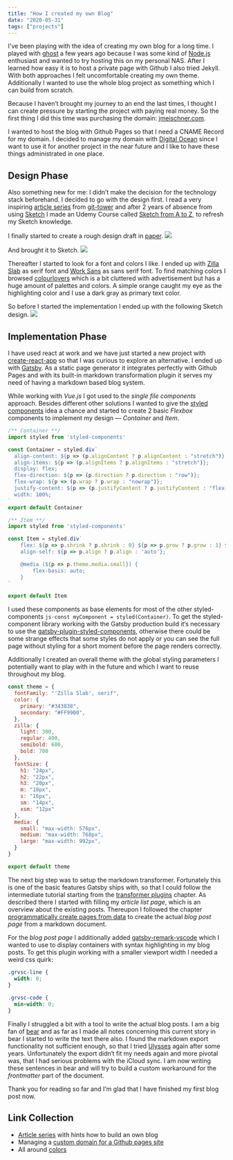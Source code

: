 ```yaml
---
title: "How I created my own Blog"
date: "2020-05-31"
tags: ["projects"]
---
```


I've been playing with the idea of creating my own blog for a long time. I played with [ghost](https://ghost.org "ghost") a few years ago because I was some kind of [Node.js](https://nodejs.org/en/) enthusiast and wanted to try hosting this on my personal NAS. After I learned how easy it is to host a private page with Github I also tried Jekyll. With both approaches I felt uncomfortable creating my own theme. Additionally I wanted to use the whole blog project as something which I can build from scratch.

Because I haven’t brought my journey to an end the last times, I thought I can create pressure by starting the project with paying real money. So the first thing I did this time was purchasing the domain: [jmeischner.com](https://www.jmeischner.com). 

I wanted to host the blog with Github Pages so that I need a CNAME Record for my domain. I decided to manage my domain with [Digital Ocean](https://www.digitalocean.com/?utm_campaign=DO_Dev_Awareness_G_Search_B_Generic_Alpha&utm_adgroup=digital_ocean&_keyword=digital%20ocean&_device=c&_copytype=&_adposition=&utm_medium=brand_sem&utm_source=google&_dkitrig=&_2dkitrig=&gclid=EAIaIQobChMI0-DsntDA6QIVheJ3Ch128wYAEAAYASAAEgL9C_D_BwE) since I want to use it for another project in the near future and I like to have these things administrated in one place.

## Design Phase

Also something new for me: I didn’t make the decision for the technology stack beforehand. I decided to go with the design first. I read a very inspiring [article series](https://www.git-tower.com/learn/build-your-own-blog/concept/why-build-your-own#start) from [git-tower](https://www.git-tower.com/mac) and after 2 years of absence from using [Sketch](https://www.sketch.com) I made an Udemy Course called [Sketch from A to Z ](https://www.udemy.com/course/learnsketch3/) to refresh my Sketch knowledge.

I finally started to create a rough design draft in [paper](https://paper.bywetransfer.com).
![](paper-draft.png)


And brought it to Sketch.
![](sketch-draft.png)


Thereafter I started to look for a font and colors I like. I ended up with [Zilla Slab](https://fonts.google.com/specimen/Zilla+Slab) as serif font and [Work Sans](https://fonts.google.com/specimen/Work+Sans) as sans serif font. To find matching colors I browsed [colourlovers](https://www.colourlovers.com) which is a bit cluttered with advertisement but has a huge amount of palettes and colors. A simple orange caught my eye as the highlighting color and I use a dark gray as primary text color.

So before I started the implementation I ended up with the following Sketch design.
![](article-list-view.png)



## Implementation Phase

I have used react at work and we have just started a new project with [create-react-app](https://create-react-app.dev) so that I was curious to explore an alternative. I ended up with [Gatsby](https://www.gatsbyjs.org). As a static page generator it integrates perfectly with Github Pages and with its built-in markdown transformation plugin it serves my need of having a markdown based blog system.

While working with *Vue.js* I got used to the *single file components* approach. Besides different other solutions I wanted to give the [styled components](https://styled-components.com) idea a chance and started to create 2 basic *Flexbox* components to implement my design — *Container* and *Item*.

```js
/** Container **/
import styled from 'styled-components'

const Container = styled.div`
  align-content: ${p => (p.alignContent ? p.alignContent : "stretch")};
  align-items: ${p => (p.alignItems ? p.alignItems : "stretch")};
  display: flex;
  flex-direction: ${p => (p.direction ? p.direction : "row")};
  flex-wrap: ${p => (p.wrap ? p.wrap : "nowrap")};
  justify-content: ${p => (p.justifyContent ? p.justifyContent : "flex-start")};
  width: 100%;
`
export default Container

/** Item **/
import styled from 'styled-components'

const Item = styled.div`
    flex: ${p => p.shrink ? p.shrink : 0} ${p => p.grow ? p.grow : 1} ${ p => p.basis ? p.basis : p.width ? p.width * 80 + 'px' : 'auto' };
    align-self: ${p => p.align ? p.align : 'auto'};

    @media (${p => p.theme.media.small}) {
        flex-basis: auto;
    }
`

export default Item
```

I used these components as base elements for most of the other styled-components `js·const myComponent = styled(Container)`. To get the styled-component library working with the Gatsby production build it‘s necessary to use the [gatsby-plugin-styled-components](https://www.gatsbyjs.org/packages/gatsby-plugin-styled-components/#gatsby-plugin-styled-components), otherwise there could be some strange effects that some styles do not apply or you can see the full page without styling for a short moment before the page renders correctly.

Additionally I created an overall theme with the global styling parameters I potentially want to play with in the future and which I want to reuse throughout my blog.

```js
const theme = {
  fontFamily: "'Zilla Slab', serif",
  color: {
    primary: "#343838",
    secondary: "#FF9900",
  },
  zilla: {
    light: 300,
    regular: 400,
    semibold: 600,
    bold: 700
  },
  fontSize: {
    h1: "24px",
    h2: "22px",
    h3: "20px",
    m: "18px",
    s: "16px",
    sm: "14px",
    xsm: "12px"
  },
  media: {
    small: "max-width: 576px",
    medium: "max-width: 768px",
    large: "max-width: 992px",
  }
}

export default theme
```

The next big step was to setup the markdown transformer. Fortunately this is one of the basic features Gatsby ships with, so that I could follow the intermediate tutorial starting from the [transformer plugins](https://www.gatsbyjs.org/tutorial/part-six/) chapter. As described there I started with filling my *article list page*, which is an overview about the existing posts. Thereupon I followed the chapter [programmatically create pages from data](https://www.gatsbyjs.org/tutorial/part-seven/) to create the actual *blog post page* from a markdown document.

For the *blog post page* I additionally added [gatsby-remark-vscode](https://www.gatsbyjs.org/packages/gatsby-remark-vscode/) which I wanted to use to display containers with syntax highlighting in my blog posts. To get this plugin working with a smaller viewport width I needed a weird css quirk:

```css
.grvsc-line {
  width: 0;
}
  
.grvsc-code {
  min-width: 0;
}
```

Finally I struggled a bit with a tool to write the actual blog posts. I am a big fan of [bear](https://bear.app) and as far as I made all notes concerning this current story in bear I started to write the text there also. I found the markdown export functionality not sufficient enough, so that I tried [Ulysses](https://ulysses.app) again after some years. Unfortunately the export didn‘t fit my needs again and more pivotal was, that I had serious problems with the iCloud sync. I am now writing these sentences in bear and will try to build a custom workaround for the *frontmatter* part of the document.

Thank you for reading so far and I‘m glad that I have finished my first blog post now.

## Link Collection
- [Article series](https://www.git-tower.com/learn/build-your-own-blog/concept/why-build-your-own#start) with hints how to build an own blog
- Managing a [custom domain for a Github pages site]([https://help.github.com/en/github/working-with-github-pages/managing-a-custom-domain-for-your-github-pages-site])
- All around [colors](https://www.colourlovers.com)

